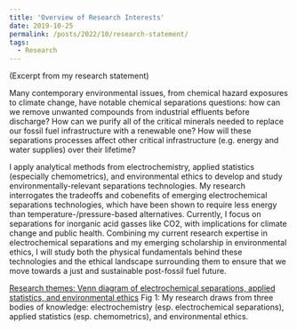 ```yaml
---
title: 'Overview of Research Interests'
date: 2019-10-25
permalink: /posts/2022/10/research-statement/
tags:
  - Research
---
```


(Excerpt from my research statement)

Many contemporary environmental issues, from chemical hazard exposures to climate change, have notable chemical separations questions: how can we remove unwanted compounds from industrial effluents before discharge? How can we purify all of the critical minerals needed to replace our fossil fuel infrastructure with a renewable one? How will these separations processes affect other critical infrastructure (e.g. energy and water supplies) over their lifetime?

I apply analytical methods from electrochemistry, applied statistics (especially chemometrics), and environmental ethics to develop and study environmentally-relevant separations technologies. My research interrogates the tradeoffs and cobenefits of emerging electrochemical separations technologies, which have been shown to require less energy than temperature-/pressure-based alternatives. Currently, I focus on separations for inorganic acid gasses like CO2, with implications for climate change and public health. Combining my current research expertise in electrochemical separations and my emerging scholarship in environmental ethics, I will study both the physical fundamentals behind these technologies and the ethical landscape surrounding them to ensure that we move towards a just and sustainable post-fossil fuel future.

[Research themes: Venn diagram of electrochemical separations, applied statistics, and environmental ethics](/_posts/ResearchThemes-noParenth.png)
Fig 1: My research draws from three bodies of knowledge: electrochemistry (esp. electrochemical separations), applied statistics (esp. chemometrics), and environmental ethics.

